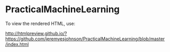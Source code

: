 # PracticalMachineLearning
To view the rendered HTML, use:

  http://htmlpreview.github.io/?https://github.com/jeremyesjohnson/PracticalMachineLearning/blob/master/index.html

